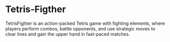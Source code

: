 # Tetris-Figther
TetrisFighter is an action-packed Tetris game with fighting elements, where players perform combos, battle opponents, and use strategic moves to clear lines and gain the upper hand in fast-paced matches. 
